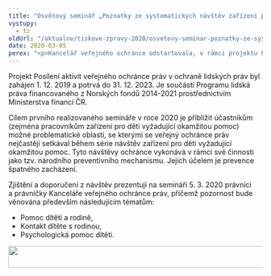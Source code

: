 ```yaml
---
title: "Osvětový seminář „Poznatky ze systematických návštěv zařízení pro děti vyžadující okamžitou pomoc“"
vystupy:
  - tz
oldUrl: "/aktualne/tiskove-zpravy-2020/osvetovy-seminar-poznatky-ze-systematickych-navstev-zarizeni-pro-deti-vyzadujici-o/"
date: 2020-03-05
perex: "<p>Kancelář veřejného ochránce odstartovala, v rámci projektu Posílení aktivit veřejného ochránce práv v ochraně lidských práv, cyklus vzdělávacích seminářů pro pracovníky zařízení, kde se nacházejí nebo mohou nacházet osoby omezené na osobní svobodě.</p>"
---
```


<!-- imported from the old website -->

<p>Projekt Posílení aktivit veřejného ochránce práv v ochraně lidských práv byl zahájen 1. 12. 2019 a potrvá do 31. 12. 2023. Je součástí Programu lidská práva financovaného z Norských fondů 2014-2021 prostřednictvím Ministerstva financí ČR.</p> <p>Cílem prvního realizovaného semináře v roce 2020 je přiblížit účastníkům (zejména pracovníkům zařízení pro děti vyžadující okamžitou pomoc) možné problematické oblasti, se kterými se veřejný ochránce práv nejčastěji setkával během série návštěv zařízení pro děti vyžadující okamžitou pomoc. Tyto návštěvy ochránce vykonává v rámci své činnosti jako tzv. národního preventivního mechanismu. Jejich účelem je prevence špatného zacházení.</p> <p>Zjištění a doporučení z návštěv prezentují na semináři 5. 3. 2020 právníci a právničky Kanceláře veřejného ochránce práv, přičemž pozornost bude věnována především následujícím tématům:</p><ul><li>Pomoc dítěti a rodině,</li><li>Kontakt dítěte s rodinou,</li><li> Psychologická pomoc dítěti.</li></ul><p><img src="/uploads-import/uploads/RTEmagicC_norway-grants2_03.png.png" width="635" height="43" alt="" /></p><p></p>
